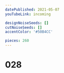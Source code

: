 ```yaml
---
datePublished: 2021-05-07
youTubeLink: incoming

designNoiseSeeds: []
cutNoiseSeeds: []
accentColor: '#50B4CC'

pieces: 260
---
```


# 028

